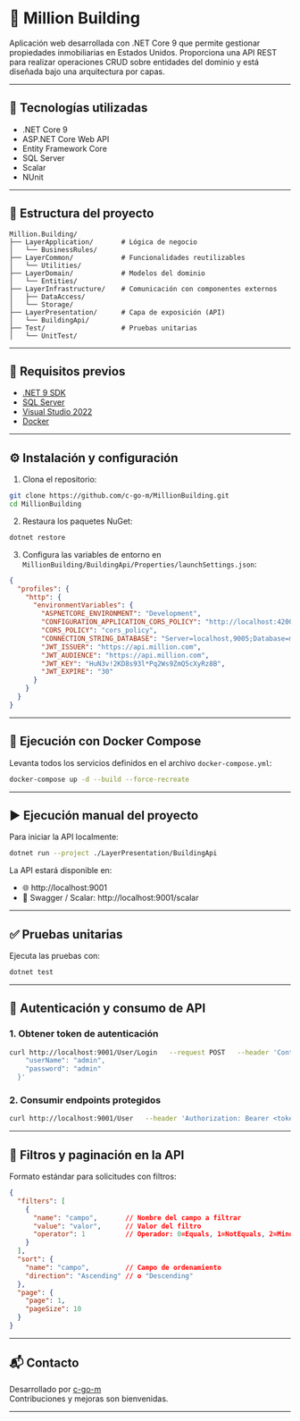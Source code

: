 # 🧩 Million Building

Aplicación web desarrollada con .NET Core 9 que permite gestionar propiedades inmobiliarias en Estados Unidos. Proporciona una API REST para realizar operaciones CRUD sobre entidades del dominio y está diseñada bajo una arquitectura por capas.

---

## 🚀 Tecnologías utilizadas

- .NET Core 9
- ASP.NET Core Web API
- Entity Framework Core
- SQL Server
- Scalar
- NUnit

---

## 📁 Estructura del proyecto

```text
Million.Building/
├── LayerApplication/       # Lógica de negocio
│   └── BusinessRules/
├── LayerCommon/            # Funcionalidades reutilizables
│   └── Utilities/
├── LayerDomain/            # Modelos del dominio
│   └── Entities/
├── LayerInfrastructure/    # Comunicación con componentes externos
│   ├── DataAccess/
│   └── Storage/
├── LayerPresentation/      # Capa de exposición (API)
│   └── BuildingApi/
├── Test/                   # Pruebas unitarias
│   └── UnitTest/
```

---

## 🔧 Requisitos previos

- [.NET 9 SDK](https://dotnet.microsoft.com/en-us/download)
- [SQL Server](https://www.microsoft.com/en-us/sql-server)
- [Visual Studio 2022](https://visualstudio.microsoft.com/vs/)
- [Docker](https://www.docker.com/)

---

## ⚙️ Instalación y configuración

1. Clona el repositorio:

```bash
git clone https://github.com/c-go-m/MillionBuilding.git
cd MillionBuilding
```

2. Restaura los paquetes NuGet:

```bash
dotnet restore
```

3. Configura las variables de entorno en `MillionBuilding/BuildingApi/Properties/launchSettings.json`:

```json
{
  "profiles": {
    "http": {
      "environmentVariables": {
        "ASPNETCORE_ENVIRONMENT": "Development",
        "CONFIGURATION_APPLICATION_CORS_POLICY": "http://localhost:4200",
        "CORS_POLICY": "cors_policy",
        "CONNECTION_STRING_DATABASE": "Server=localhost,9005;Database=million_building;User Id=sa;Password=Mayo_2025.,*;TrustServerCertificate=True;",
        "JWT_ISSUER": "https://api.million.com",
        "JWT_AUDIENCE": "https://api.million.com",
        "JWT_KEY": "HuN3v!2KD8s93l*Pq2Ws9ZmQ5cXyRz8B",
        "JWT_EXPIRE": "30"
      }
    }
  }
}
```

---

## 🐳 Ejecución con Docker Compose

Levanta todos los servicios definidos en el archivo `docker-compose.yml`:

```bash
docker-compose up -d --build --force-recreate
```

---

## ▶️ Ejecución manual del proyecto

Para iniciar la API localmente:

```bash
dotnet run --project ./LayerPresentation/BuildingApi
```

La API estará disponible en:

- 🌐 http://localhost:9001
- 📘 Swagger / Scalar: http://localhost:9001/scalar

---

## ✅ Pruebas unitarias

Ejecuta las pruebas con:

```bash
dotnet test
```

---

## 🔐 Autenticación y consumo de API

### 1. Obtener token de autenticación

```bash
curl http://localhost:9001/User/Login   --request POST   --header 'Content-Type: application/json'   --data '{
    "userName": "admin",
    "password": "admin"
  }'
```

### 2. Consumir endpoints protegidos

```bash
curl http://localhost:9001/User   --header 'Authorization: Bearer <token>'
```

---

## 🔎 Filtros y paginación en la API

Formato estándar para solicitudes con filtros:

```json
{
  "filters": [
    {
      "name": "campo",       // Nombre del campo a filtrar
      "value": "valor",      // Valor del filtro
      "operator": 1          // Operador: 0=Equals, 1=NotEquals, 2=Minor, 3=MinorEquals, 4=Mayor, 5=MayorEquals, 6=Contains
    }
  ],
  "sort": {
    "name": "campo",         // Campo de ordenamiento
    "direction": "Ascending" // o "Descending"
  },
  "page": {
    "page": 1,
    "pageSize": 10
  }
}
```

---

## 📬 Contacto

Desarrollado por [c-go-m](https://github.com/c-go-m)  
Contribuciones y mejoras son bienvenidas.

---